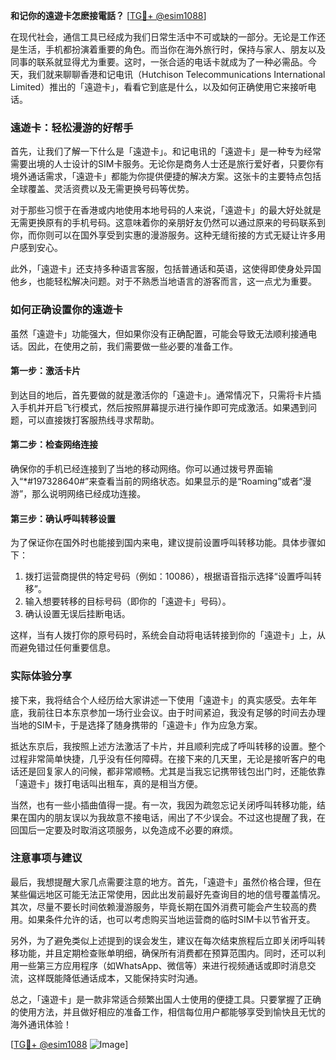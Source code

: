 **和记你的遠遊卡怎麽接電話？** [[TG💪+ @esim1088](https://t.me/s/esim1088)]

在现代社会，通信工具已经成为我们日常生活中不可或缺的一部分。无论是工作还是生活，手机都扮演着重要的角色。而当你在海外旅行时，保持与家人、朋友以及同事的联系就显得尤为重要。这时，一张合适的电话卡就成为了一种必需品。今天，我们就来聊聊香港和记电讯（Hutchison Telecommunications International Limited）推出的「遠遊卡」，看看它到底是什么，以及如何正确使用它来接听电话。

### 遠遊卡：轻松漫游的好帮手

首先，让我们了解一下什么是「遠遊卡」。和记电讯的「遠遊卡」是一种专为经常需要出境的人士设计的SIM卡服务。无论你是商务人士还是旅行爱好者，只要你有境外通话需求，「遠遊卡」都能为你提供便捷的解决方案。这张卡的主要特点包括全球覆盖、灵活资费以及无需更换号码等优势。

对于那些习惯于在香港或内地使用本地号码的人来说，「遠遊卡」的最大好处就是无需更换原有的手机号码。这意味着你的亲朋好友仍然可以通过原来的号码联系到你，而你则可以在国外享受到实惠的漫游服务。这种无缝衔接的方式无疑让许多用户感到安心。

此外，「遠遊卡」还支持多种语言客服，包括普通话和英语，这使得即使身处异国他乡，也能轻松解决问题。对于不熟悉当地语言的游客而言，这一点尤为重要。

### 如何正确设置你的遠遊卡

虽然「遠遊卡」功能强大，但如果你没有正确配置，可能会导致无法顺利接通电话。因此，在使用之前，我们需要做一些必要的准备工作。

#### 第一步：激活卡片

到达目的地后，首先要做的就是激活你的「遠遊卡」。通常情况下，只需将卡片插入手机并开启飞行模式，然后按照屏幕提示进行操作即可完成激活。如果遇到问题，可以直接拨打客服热线寻求帮助。

#### 第二步：检查网络连接

确保你的手机已经连接到了当地的移动网络。你可以通过拨号界面输入“*#197328640#”来查看当前的网络状态。如果显示的是“Roaming”或者“漫游”，那么说明网络已经成功连接。

#### 第三步：确认呼叫转移设置

为了保证你在国外时也能接到国内来电，建议提前设置呼叫转移功能。具体步骤如下：

1. 拨打运营商提供的特定号码（例如：10086），根据语音指示选择“设置呼叫转移”。
2. 输入想要转移的目标号码（即你的「遠遊卡」号码）。
3. 确认设置无误后挂断电话。

这样，当有人拨打你的原号码时，系统会自动将电话转接到你的「遠遊卡」上，从而避免错过任何重要信息。

### 实际体验分享

接下来，我将结合个人经历给大家讲述一下使用「遠遊卡」的真实感受。去年年底，我前往日本东京参加一场行业会议。由于时间紧迫，我没有足够的时间去办理当地的SIM卡，于是选择了随身携带的「遠遊卡」作为应急方案。

抵达东京后，我按照上述方法激活了卡片，并且顺利完成了呼叫转移的设置。整个过程非常简单快捷，几乎没有任何障碍。在接下来的几天里，无论是接听客户的电话还是回复家人的问候，都非常顺畅。尤其是当我忘记携带钱包出门时，还能依靠「遠遊卡」拨打电话叫出租车，真的是相当方便。

当然，也有一些小插曲值得一提。有一次，我因为疏忽忘记关闭呼叫转移功能，结果在国内的朋友误以为我故意不接电话，闹出了不少误会。不过这也提醒了我，在回国后一定要及时取消这项服务，以免造成不必要的麻烦。

### 注意事项与建议

最后，我想提醒大家几点需要注意的地方。首先，「遠遊卡」虽然价格合理，但在某些偏远地区可能无法正常使用，因此出发前最好先查询目的地的信号覆盖情况。其次，尽量不要长时间依赖漫游服务，毕竟长期在国外消费可能会产生较高的费用。如果条件允许的话，也可以考虑购买当地运营商的临时SIM卡以节省开支。

另外，为了避免类似上述提到的误会发生，建议在每次结束旅程后立即关闭呼叫转移功能，并且定期检查账单明细，确保所有消费都在预算范围内。同时，还可以利用一些第三方应用程序（如WhatsApp、微信等）来进行视频通话或即时消息交流，这样既能降低通话成本，又能保持实时沟通。

总之，「遠遊卡」是一款非常适合频繁出国人士使用的便捷工具。只要掌握了正确的使用方法，并且做好相应的准备工作，相信每位用户都能够享受到愉快且无忧的海外通讯体验！

[[TG💪+ @esim1088](https://t.me/s/esim1088) ![Image](https://i.postimg.cc/4NQfJmqS/Snipaste-2025-05-13-00-14-12.png)]